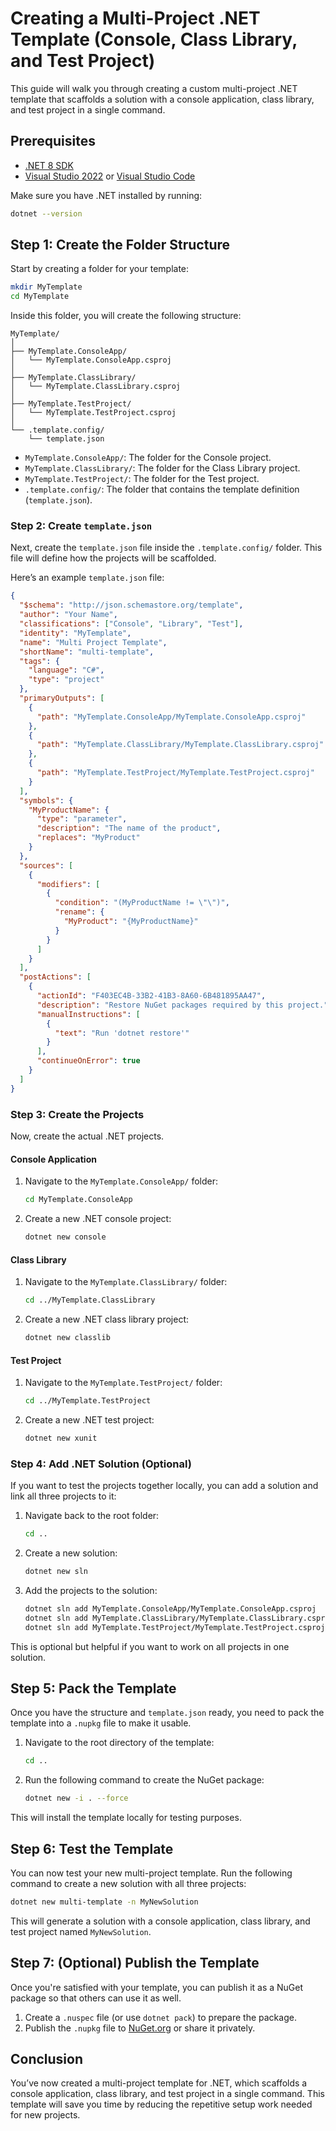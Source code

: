 
# Creating a Multi-Project .NET Template (Console, Class Library, and Test Project)

This guide will walk you through creating a custom multi-project .NET template that scaffolds a solution with a console application, class library, and test project in a single command.

## Prerequisites

- [.NET 8 SDK](https://dotnet.microsoft.com/en-us/download/dotnet/8.0)
- [Visual Studio 2022](https://visualstudio.microsoft.com/) or [Visual Studio Code](https://code.visualstudio.com/)

Make sure you have .NET installed by running:

```bash
dotnet --version
```

## Step 1: Create the Folder Structure

Start by creating a folder for your template:

```bash
mkdir MyTemplate
cd MyTemplate
```

Inside this folder, you will create the following structure:

```
MyTemplate/
│
├── MyTemplate.ConsoleApp/
│   └── MyTemplate.ConsoleApp.csproj
│
├── MyTemplate.ClassLibrary/
│   └── MyTemplate.ClassLibrary.csproj
│
├── MyTemplate.TestProject/
│   └── MyTemplate.TestProject.csproj
│
└── .template.config/
    └── template.json
```

- `MyTemplate.ConsoleApp/`: The folder for the Console project.
- `MyTemplate.ClassLibrary/`: The folder for the Class Library project.
- `MyTemplate.TestProject/`: The folder for the Test project.
- `.template.config/`: The folder that contains the template definition (`template.json`).

### Step 2: Create `template.json`

Next, create the `template.json` file inside the `.template.config/` folder. This file will define how the projects will be scaffolded.

Here’s an example `template.json` file:

```json
{
  "$schema": "http://json.schemastore.org/template",
  "author": "Your Name",
  "classifications": ["Console", "Library", "Test"],
  "identity": "MyTemplate",
  "name": "Multi Project Template",
  "shortName": "multi-template",
  "tags": {
    "language": "C#",
    "type": "project"
  },
  "primaryOutputs": [
    {
      "path": "MyTemplate.ConsoleApp/MyTemplate.ConsoleApp.csproj"
    },
    {
      "path": "MyTemplate.ClassLibrary/MyTemplate.ClassLibrary.csproj"
    },
    {
      "path": "MyTemplate.TestProject/MyTemplate.TestProject.csproj"
    }
  ],
  "symbols": {
    "MyProductName": {
      "type": "parameter",
      "description": "The name of the product",
      "replaces": "MyProduct"
    }
  },
  "sources": [
    {
      "modifiers": [
        {
          "condition": "(MyProductName != \"\")",
          "rename": {
            "MyProduct": "{MyProductName}"
          }
        }
      ]
    }
  ],
  "postActions": [
    {
      "actionId": "F403EC4B-33B2-41B3-8A60-6B481895AA47",
      "description": "Restore NuGet packages required by this project.",
      "manualInstructions": [
        {
          "text": "Run 'dotnet restore'"
        }
      ],
      "continueOnError": true
    }
  ]
}
```

### Step 3: Create the Projects

Now, create the actual .NET projects.

#### Console Application

1. Navigate to the `MyTemplate.ConsoleApp/` folder:
   ```bash
   cd MyTemplate.ConsoleApp
   ```
2. Create a new .NET console project:
   ```bash
   dotnet new console
   ```

#### Class Library

1. Navigate to the `MyTemplate.ClassLibrary/` folder:
   ```bash
   cd ../MyTemplate.ClassLibrary
   ```
2. Create a new .NET class library project:
   ```bash
   dotnet new classlib
   ```

#### Test Project

1. Navigate to the `MyTemplate.TestProject/` folder:
   ```bash
   cd ../MyTemplate.TestProject
   ```
2. Create a new .NET test project:
   ```bash
   dotnet new xunit
   ```

### Step 4: Add .NET Solution (Optional)

If you want to test the projects together locally, you can add a solution and link all three projects to it:

1. Navigate back to the root folder:
   ```bash
   cd ..
   ```
2. Create a new solution:
   ```bash
   dotnet new sln
   ```
3. Add the projects to the solution:
   ```bash
   dotnet sln add MyTemplate.ConsoleApp/MyTemplate.ConsoleApp.csproj
   dotnet sln add MyTemplate.ClassLibrary/MyTemplate.ClassLibrary.csproj
   dotnet sln add MyTemplate.TestProject/MyTemplate.TestProject.csproj
   ```

This is optional but helpful if you want to work on all projects in one solution.

## Step 5: Pack the Template

Once you have the structure and `template.json` ready, you need to pack the template into a `.nupkg` file to make it usable.

1. Navigate to the root directory of the template:
   ```bash
   cd ..
   ```
2. Run the following command to create the NuGet package:
   ```bash
   dotnet new -i . --force
   ```

This will install the template locally for testing purposes.

## Step 6: Test the Template

You can now test your new multi-project template. Run the following command to create a new solution with all three projects:

```bash
dotnet new multi-template -n MyNewSolution
```

This will generate a solution with a console application, class library, and test project named `MyNewSolution`.

## Step 7: (Optional) Publish the Template

Once you're satisfied with your template, you can publish it as a NuGet package so that others can use it as well.

1. Create a `.nuspec` file (or use `dotnet pack`) to prepare the package.
2. Publish the `.nupkg` file to [NuGet.org](https://www.nuget.org/) or share it privately.

## Conclusion

You’ve now created a multi-project template for .NET, which scaffolds a console application, class library, and test project in a single command. This template will save you time by reducing the repetitive setup work needed for new projects.
```